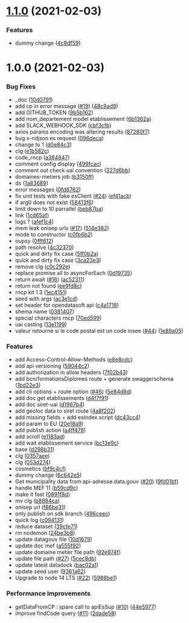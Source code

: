 # [1.1.0](https://github.com/mission-apprentissage/tables-correspondances/compare/v1.0.0...v1.1.0) (2021-02-03)


### Features

* dummy change ([4c8df59](https://github.com/mission-apprentissage/tables-correspondances/commit/4c8df59244df96eb59f76e5e3154291f200b3ff7))

# 1.0.0 (2021-02-03)


### Bug Fixes

* _doc ([10d0791](https://github.com/mission-apprentissage/tables-correspondances/commit/10d07915f43bad15474e203306d729e3b69dd69a))
* add cp in error message ([#19](https://github.com/mission-apprentissage/tables-correspondances/issues/19)) ([48c9ad9](https://github.com/mission-apprentissage/tables-correspondances/commit/48c9ad9cca1583e092e53a98ff717dd223c1221d))
* add GITHUB_TOKEN ([9b5b162](https://github.com/mission-apprentissage/tables-correspondances/commit/9b5b162f7fe9b49d17fc1f1a56efb39889b29c5d))
* add nom_departement model etablissement ([6b1362a](https://github.com/mission-apprentissage/tables-correspondances/commit/6b1362acf1f182a5e4d0d93dd0fe35712ad0c9d5))
* add SLACK_WEBHOOK_SDK ([cbf3cfb](https://github.com/mission-apprentissage/tables-correspondances/commit/cbf3cfbbb12d6df03402df1ac71292c6e8d11a17))
* axios params encoding was altering results ([87280f7](https://github.com/mission-apprentissage/tables-correspondances/commit/87280f7524b701dd16ccae4ad2a55d91fcc979d7))
* bug x-ndjson es request ([096deca](https://github.com/mission-apprentissage/tables-correspondances/commit/096decaa493922756baf79454b2db72183c66f01))
* change to 1 ([d0e84c3](https://github.com/mission-apprentissage/tables-correspondances/commit/d0e84c3bca8378d3a28519e0ebe3bf24aede7739))
* clg ([e1b582c](https://github.com/mission-apprentissage/tables-correspondances/commit/e1b582c4a32075e9b4f739ea21c8fad0b2e055e9))
* code_rncp ([a384847](https://github.com/mission-apprentissage/tables-correspondances/commit/a38484771bcecc23fab12c00d27ed614813ce632))
* comment config display ([499fcac](https://github.com/mission-apprentissage/tables-correspondances/commit/499fcac9a611b9250c07c25f3483f088c0f29b24))
* comment out check uai convention ([327d6bb](https://github.com/mission-apprentissage/tables-correspondances/commit/327d6bbaaeca49b930846dfd4615c8d8ee4e5b9f))
* domaines-metiers job ([b3150ff](https://github.com/mission-apprentissage/tables-correspondances/commit/b3150ff23a89082721683ddd4564a6e0b921a861))
* ds ([1a83689](https://github.com/mission-apprentissage/tables-correspondances/commit/1a83689bf2a1027440b0fd97e5e5d5edbdd3b881))
* error messages ([0fd8762](https://github.com/mission-apprentissage/tables-correspondances/commit/0fd8762ccd9369fffcdca4dc59e26042dce81f83))
* fix unit tests with fake esClient ([#24](https://github.com/mission-apprentissage/tables-correspondances/issues/24)) ([ef41acb](https://github.com/mission-apprentissage/tables-correspondances/commit/ef41acb31bf54a70b6ade0897f4f752de3942670))
* if arg0 does not exist ([58413f6](https://github.com/mission-apprentissage/tables-correspondances/commit/58413f6246163c45d5a27e832c44ed28ff46c53e))
* limit down to 10 parrallel ([beb87ba](https://github.com/mission-apprentissage/tables-correspondances/commit/beb87ba1f0e5e51e60934ff17e86f9f264183486))
* link ([1cd65af](https://github.com/mission-apprentissage/tables-correspondances/commit/1cd65afac2b57511253d1c34e89d7ad9e68d276d))
* logs ? ([afef1c4](https://github.com/mission-apprentissage/tables-correspondances/commit/afef1c4c031e1e040acc4e0cf06b4354c75234ab))
* mem leak onisep urls ([#17](https://github.com/mission-apprentissage/tables-correspondances/issues/17)) ([514e382](https://github.com/mission-apprentissage/tables-correspondances/commit/514e3829f5e97b3b085d09b719b8a081b6b82ede))
* mode to constructor ([c0fb6b2](https://github.com/mission-apprentissage/tables-correspondances/commit/c0fb6b244a1e245379d30400755d7656dad4ed22))
* oupsy ([0fff612](https://github.com/mission-apprentissage/tables-correspondances/commit/0fff6126a5682efea3ffb0ce75cd00593c40d086))
* path resolve ([4c32370](https://github.com/mission-apprentissage/tables-correspondances/commit/4c323707a8a6170fff35266a266f7353f62e81e0))
* quick and dirty fix case ([5ff0b2a](https://github.com/mission-apprentissage/tables-correspondances/commit/5ff0b2a9e93fb9ba36b70a887fd255b03952d689))
* quick and dirty fix case ([3ca23e3](https://github.com/mission-apprentissage/tables-correspondances/commit/3ca23e3b1f625ae0c55342b214df9ee653a6a9a9))
* remove clg ([c0c292e](https://github.com/mission-apprentissage/tables-correspondances/commit/c0c292ec9fa44b6c6458b6220d08cc185136e63a))
* replace promise all to asyncForEach ([0d19735](https://github.com/mission-apprentissage/tables-correspondances/commit/0d19735a92235f5ae633111844191e42adac4636))
* return await ([#16](https://github.com/mission-apprentissage/tables-correspondances/issues/16)) ([ac52311](https://github.com/mission-apprentissage/tables-correspondances/commit/ac5231106a6bbbd0bbc32645f5c0d5f346c622fc))
* return not found ([ee9fd8c](https://github.com/mission-apprentissage/tables-correspondances/commit/ee9fd8c7241acf419ead2952112ec3885db1a62b))
* rncp kit 1.3 ([1ec4151](https://github.com/mission-apprentissage/tables-correspondances/commit/1ec4151b798963a5ffe0d1cd2dada661d71bdb10))
* seed with args ([ac3e1cd](https://github.com/mission-apprentissage/tables-correspondances/commit/ac3e1cdd0516e631c4806f6fe00e236374467415))
* set header for opendatasoft api ([c4a1718](https://github.com/mission-apprentissage/tables-correspondances/commit/c4a1718c73f3aa8ed69af160694abba5b813aa05))
* shema name ([0381407](https://github.com/mission-apprentissage/tables-correspondances/commit/0381407dddc03b43317d298d3ba1378ec63b1c35))
* special characters rncp ([70ed599](https://github.com/mission-apprentissage/tables-correspondances/commit/70ed5996cc3d04e0e0502ce5f561f6a5bfb0395e))
* uai casting ([13e1199](https://github.com/mission-apprentissage/tables-correspondances/commit/13e11995bcaad6fbed7b6b6b79bdd185724f1965))
* valeur retourné si le code postal est un code insee ([#44](https://github.com/mission-apprentissage/tables-correspondances/issues/44)) ([1e89a05](https://github.com/mission-apprentissage/tables-correspondances/commit/1e89a05916abe3b53a83f2319a4acfdb604c23bb))


### Features

* add Access-Control-Allow-Methods ([e8e8cdc](https://github.com/mission-apprentissage/tables-correspondances/commit/e8e8cdcfc52865d78a7fcfb8672f19214e691a59))
* add api versioning ([59044c2](https://github.com/mission-apprentissage/tables-correspondances/commit/59044c210e5bb6213dc3dd74352694a307a371dc))
* add authorization in allow headers ([7f02b43](https://github.com/mission-apprentissage/tables-correspondances/commit/7f02b43f8cf838b744e467b25e4006ad2383fe08))
* add bcn/formationsDiplomes route + generate swaggerschema ([1bd22e3](https://github.com/mission-apprentissage/tables-correspondances/commit/1bd22e3b2d4d8a1f90b4337136c1d163ec9ec5e1))
* add cli options + route option ([#46](https://github.com/mission-apprentissage/tables-correspondances/issues/46)) ([5e84d8d](https://github.com/mission-apprentissage/tables-correspondances/commit/5e84d8dd525343171b4bc8395474a19d3fc7abfe))
* add doc get etablissements ([d4f7f91](https://github.com/mission-apprentissage/tables-correspondances/commit/d4f7f917e8950dd10734d80317a5129db36a3325))
* add doc siret-uai ([d1967b4](https://github.com/mission-apprentissage/tables-correspondances/commit/d1967b44a08ad5b61ea79ee081a0bdd651232f79))
* add geoloc data to siret route ([4a8f202](https://github.com/mission-apprentissage/tables-correspondances/commit/4a8f202103d21bd9b43cfe5f8b0acc923b9e4b3d))
* add missing fields + add esIndex script ([dc43cc4](https://github.com/mission-apprentissage/tables-correspondances/commit/dc43cc47116a3ab63e88327615d52772780e44c8))
* add param to EU ([20e18a9](https://github.com/mission-apprentissage/tables-correspondances/commit/20e18a9e8aaff180e4ac8b696a59912b826078a4))
* add publish action ([a4ff478](https://github.com/mission-apprentissage/tables-correspondances/commit/a4ff478307656ad2def24da454ceb7c2d6c4ed37))
* add scroll ([e1183ad](https://github.com/mission-apprentissage/tables-correspondances/commit/e1183aded040c9ced724b694019cb79921bdbfa9))
* add wait etablissement service ([bc13e9c](https://github.com/mission-apprentissage/tables-correspondances/commit/bc13e9c5115f5186f69cda5b0abcb261be900f6f))
* base ([d298b31](https://github.com/mission-apprentissage/tables-correspondances/commit/d298b310221ba2f146ebd8446a378a94fe98a270))
* clg ([0357aee](https://github.com/mission-apprentissage/tables-correspondances/commit/0357aee57cd5187904e28a0d1669162aad8514ab))
* clg ([053d274](https://github.com/mission-apprentissage/tables-correspondances/commit/053d2741183f5427479a943d4a905a7e9e1d53c1))
* cosmetics ([bf9c4cf](https://github.com/mission-apprentissage/tables-correspondances/commit/bf9c4cfd361dc6dcfa8bee7c1cb32d97ce98e3ef))
* dummy change ([6c642e5](https://github.com/mission-apprentissage/tables-correspondances/commit/6c642e57ec09bdc70fe2278729c15c4dfcf6fd98))
* Get municipality data from api-adresse.data.gouv ([#20](https://github.com/mission-apprentissage/tables-correspondances/issues/20)) ([9fd01bf](https://github.com/mission-apprentissage/tables-correspondances/commit/9fd01bf5371d24e8f6a32db9a45e40b4dfc8a4b6))
* handle MEF 11 ([b59cd9c](https://github.com/mission-apprentissage/tables-correspondances/commit/b59cd9c3fbbdef4dbcde7b584565741d85562169))
* make it fast ([0891f8d](https://github.com/mission-apprentissage/tables-correspondances/commit/0891f8d045438de4dcda3acddf699de316ed75a4))
* mv clg ([b8884ca](https://github.com/mission-apprentissage/tables-correspondances/commit/b8884cabd50b8f089d3654b069af7351dba26b1c))
* onisep url ([f86be31](https://github.com/mission-apprentissage/tables-correspondances/commit/f86be3103bcdf2deb0b5c402cadae87606e77f63))
* only publish on sdk branch ([496ceec](https://github.com/mission-apprentissage/tables-correspondances/commit/496ceec5227b12cff4486a144dd8c2d783315b3c))
* quick log ([c094131](https://github.com/mission-apprentissage/tables-correspondances/commit/c09413189470ba61f7196a743a61eab5687697d8))
* reduce dataset ([39cfe71](https://github.com/mission-apprentissage/tables-correspondances/commit/39cfe7114747113011660528d0bdf104144a9f5f))
* rm nodemon ([24be3b8](https://github.com/mission-apprentissage/tables-correspondances/commit/24be3b84ab6416745e62f6edb02dafab8749c3e8))
* update datagouv file ([10d1679](https://github.com/mission-apprentissage/tables-correspondances/commit/10d1679e6902ccd7d381840711083b0b8a5bd228))
* update doc mef ([a555f92](https://github.com/mission-apprentissage/tables-correspondances/commit/a555f92dc770598cde8f689d67cca3d7ce11c583))
* update domaine metier file path ([92e974f](https://github.com/mission-apprentissage/tables-correspondances/commit/92e974f80341e790b6bc2ba7a04c01eb7c5cf831))
* update file path ([#27](https://github.com/mission-apprentissage/tables-correspondances/issues/27)) ([5cec8db](https://github.com/mission-apprentissage/tables-correspondances/commit/5cec8dbfaa601fe1e09b1c2250a3f5bf029a31e2))
* update latest datadock ([bac02a1](https://github.com/mission-apprentissage/tables-correspondances/commit/bac02a13489b5206343d1ef571f0673c20d34519))
* update seed user ([9361a62](https://github.com/mission-apprentissage/tables-correspondances/commit/9361a628f8c667a122aed69e3c1c8405062665d9))
* Upgrade to node 14 LTS ([#22](https://github.com/mission-apprentissage/tables-correspondances/issues/22)) ([5988be1](https://github.com/mission-apprentissage/tables-correspondances/commit/5988be16615633ced6ca037d27fec42f6976de90))


### Performance Improvements

* getDataFromCP : spare call to apiEsSup ([#10](https://github.com/mission-apprentissage/tables-correspondances/issues/10)) ([44e5977](https://github.com/mission-apprentissage/tables-correspondances/commit/44e5977e1d48314d80b529da24fad24a9353dfc1))
* improve findCode query ([#11](https://github.com/mission-apprentissage/tables-correspondances/issues/11)) ([2dade58](https://github.com/mission-apprentissage/tables-correspondances/commit/2dade5875e3551a9729943cc326b5db2fb822950))
